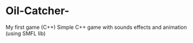 # Oil-Catcher-
My first game (C++)
Simple C++ game with sounds effects and animation (using SMFL lib) 

